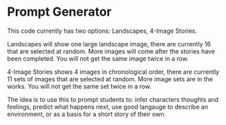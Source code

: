 # Prompt Generator

This code currently has two options: Landscapes, 4-Image Stories. 

Landscapes will show one large landscape image, there are currently 16 that are selected at random. More images will come after the stories have been completed. You will not get the same image twice in a row.

4-Image Stories shows 4 images in chronological order, there are currently 11 sets of images that are selected at random. More image sets are in the works. You will not get the same set twice in a row.

The idea is to use this to prompt students to: infer characters thoughts and feelings, predict what happens next, use good langauge to describe an environment, or as a basis for a short story of their own.

